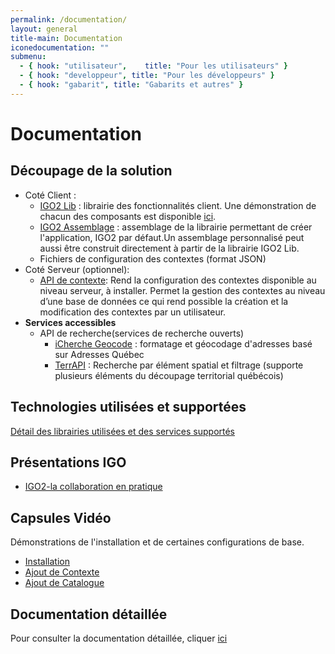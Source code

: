 ```yaml
---
permalink: /documentation/
layout: general
title-main: Documentation
iconedocumentation: ""
submenu:
  - { hook: "utilisateur",    title: "Pour les utilisateurs" }
  - { hook: "developpeur", title: "Pour les développeurs" }
  - { hook: "gabarit", title: "Gabarits et autres" }
---
```


# Documentation

## Découpage de la solution
* Coté Client :
  - [IGO2 Lib](https://github.com/infra-geo-ouverte/igo2-lib) : librairie des fonctionnalités client. Une démonstration de chacun des composants est disponible [ici](https://infra-geo-ouverte.github.io/igo2-lib/#/home).
  - [IGO2 Assemblage](https://github.com/infra-geo-ouverte/igo2) : assemblage de la librairie permettant de créer l'application, IGO2 par défaut.Un assemblage personnalisé peut aussi être construit directement à partir de la librairie IGO2 Lib.
  - Fichiers de configuration des contextes (format JSON)
* Coté Serveur (optionnel):
  - [API de contexte](https://github.com/infra-geo-ouverte/igo2-api): Rend la configuration des contextes disponible au niveau serveur, à installer. Permet la gestion des contextes  au niveau d’une base de données ce qui rend possible la création et la modification des contextes par un utilisateur. 
* **Services  accessibles**  
  * API de recherche(services de recherche ouverts) 
    * [iCherche Geocode](https://geoegl.msp.gouv.qc.ca/apis/icherche/docs) : formatage et géocodage d'adresses basé sur Adresses Québec 
    * [TerrAPI](https://geoegl.msp.gouv.qc.ca/apis/terrapi/docs) : Recherche par élément spatial et filtrage  (supporte plusieurs éléments du découpage territorial  québécois)  
    
## Technologies utilisées et supportées
 [Détail des librairies utilisées et des services supportés](http://www.igouverte.org/documentation/techno/) 
## Présentations IGO
* [IGO2-la collaboration en pratique](https://github.com/infra-geo-ouverte/site-web/tree/gh-pages/_pages/Documentation/20191015_IGO_générique.pdf)
    
## Capsules Vidéo
Démonstrations de l'installation et de certaines configurations de base.
* [Installation](https://geoegl.msp.gouv.qc.ca/igouverte/videos/1-installationLocale.webm)
* [Ajout de Contexte](https://geoegl.msp.gouv.qc.ca/igouverte/videos/2-ajouterContexte.webm)
* [Ajout de Catalogue](https://geoegl.msp.gouv.qc.ca/igouverte/videos/3-ajouterCatalogue3.webm)

## Documentation détaillée

Pour consulter la documentation détaillée, cliquer [ici](https://igo2.readthedocs.io/fr/latest/) 